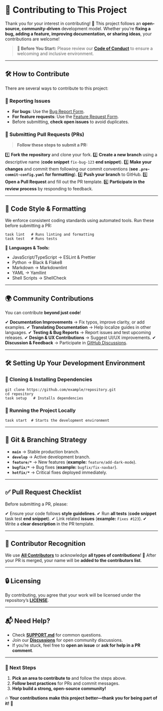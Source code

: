 # 🚀 Contributing to This Project

Thank you for your interest in contributing! 🎉 This project follows an **open-source, community-driven** development model.
Whether you’re **fixing a bug, adding a feature, improving documentation, or sharing ideas**, your contributions are welcome!

> **📢 Before You Start:**
> Please review our **[Code of Conduct](./CODE_OF_CONDUCT.md)** to ensure a welcoming and inclusive environment.

---

## **🛠 How to Contribute**
There are several ways to contribute to this project:

### **📌 Reporting Issues**
- **For bugs**: Use the [Bug Report Form](https://github.com/example/issues/new?template=bug_report.md).
- **For feature requests**: Use the [Feature Request Form](https://github.com/example/issues/new?template=feature_request.md).
- Before submitting, **check open issues** to avoid duplicates.

### **📌 Submitting Pull Requests (PRs)**
> **Follow these steps to submit a PR:**

1️⃣ **Fork the repository** and clone your fork.
2️⃣ **Create a new branch** using a descriptive name (**code snippet** `fix-bug-123` **end snippet**).
3️⃣ **Make your changes** and commit them following our commit conventions (**see `.pre-commit-config.yaml` for formatting**).
4️⃣ **Push your branch** to GitHub.
5️⃣ **Open a Pull Request** and fill out the PR template.
6️⃣ **Participate in the review process** by responding to feedback.

---

## **📐 Code Style & Formatting**
We enforce consistent coding standards using automated tools. Run these before submitting a PR:

```
task lint   # Runs linting and formatting
task test   # Runs tests
```

🔹 **Languages & Tools:**
- JavaScript/TypeScript → ESLint & Prettier
- Python → Black & Flake8
- Markdown → Markdownlint
- YAML → Yamllint
- Shell Scripts → ShellCheck

---

## **🌍 Community Contributions**
You can contribute **beyond just code**!

✔ **Documentation Improvements** → Fix typos, improve clarity, or add examples.
✔ **Translating Documentation** → Help localize guides in other languages.
✔ **Testing & Bug Reports** → Report issues and test upcoming releases.
✔ **Design & UX Contributions** → Suggest UI/UX improvements.
✔ **Discussion & Feedback** → Participate in [GitHub Discussions](https://github.com/example/discussions).

---

## **🛠 Setting Up Your Development Environment**
### **🔹 Cloning & Installing Dependencies**
```
git clone https://github.com/example/repository.git
cd repository
task setup   # Installs dependencies
```

### **🔹 Running the Project Locally**
```
task start  # Starts the development environment
```

---

## **🔄 Git & Branching Strategy**
- **`main`** → Stable production branch.
- **`develop`** → Active development branch.
- **`feature/*`** → New features (**example:** `feature/add-dark-mode`).
- **`bugfix/*`** → Bug fixes (**example:** `bugfix/fix-navbar`).
- **`hotfix/*`** → Critical fixes deployed immediately.

---

## **✅ Pull Request Checklist**
Before submitting a PR, please:

✔ Ensure your code follows **style guidelines**.
✔ Run **all tests** (**code snippet** task test **end snippet**).
✔ Link related **issues** (**example:** `Fixes #123`).
✔ Write a **clear description** in the PR template.

---

## **📢 Contributor Recognition**
We use **[All Contributors](https://allcontributors.org/)** to acknowledge **all types of contributions**! 🎉
After your PR is merged, your name will be **added to the contributors list**.

---

## **🔒 Licensing**
By contributing, you agree that your work will be licensed under the repository’s **[LICENSE](./LICENSE)**.

---

## **📬 Need Help?**
- Check **[SUPPORT.md](./SUPPORT.md)** for common questions.
- Join our **[Discussions](https://github.com/example/discussions)** for open community discussions.
- If you’re stuck, feel free to **open an issue** or **ask for help in a PR comment**.

---

### **🚀 Next Steps**
1. **Pick an area to contribute to** and follow the steps above.
2. **Follow best practices** for PRs and commit messages.
3. **Help build a strong, open-source community!**

🔥 **Your contributions make this project better—thank you for being part of it!** 🎉
